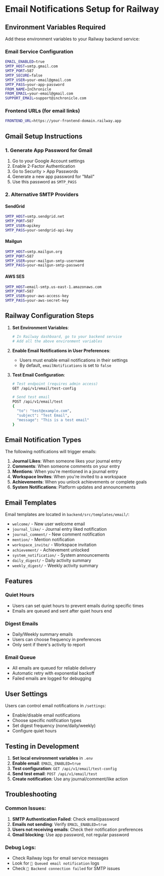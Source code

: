 # Email Notifications Setup for Railway

## Environment Variables Required

Add these environment variables to your Railway backend service:

### Email Service Configuration
```bash
EMAIL_ENABLED=true
SMTP_HOST=smtp.gmail.com
SMTP_PORT=587
SMTP_SECURE=false
SMTP_USER=your-email@gmail.com
SMTP_PASS=your-app-password
FROM_NAME=InChronicle
FROM_EMAIL=your-email@gmail.com
SUPPORT_EMAIL=support@inchronicle.com
```

### Frontend URLs (for email links)
```bash
FRONTEND_URL=https://your-frontend-domain.railway.app
```

## Gmail Setup Instructions

### 1. Generate App Password for Gmail
1. Go to your Google Account settings
2. Enable 2-Factor Authentication
3. Go to Security > App Passwords
4. Generate a new app password for "Mail"
5. Use this password as `SMTP_PASS`

### 2. Alternative SMTP Providers

#### SendGrid
```bash
SMTP_HOST=smtp.sendgrid.net
SMTP_PORT=587
SMTP_USER=apikey
SMTP_PASS=your-sendgrid-api-key
```

#### Mailgun
```bash
SMTP_HOST=smtp.mailgun.org
SMTP_PORT=587
SMTP_USER=your-mailgun-smtp-username
SMTP_PASS=your-mailgun-smtp-password
```

#### AWS SES
```bash
SMTP_HOST=email-smtp.us-east-1.amazonaws.com
SMTP_PORT=587
SMTP_USER=your-aws-access-key
SMTP_PASS=your-aws-secret-key
```

## Railway Configuration Steps

1. **Set Environment Variables**:
   ```bash
   # In Railway dashboard, go to your backend service
   # Add all the above environment variables
   ```

2. **Enable Email Notifications in User Preferences**:
   - Users must enable email notifications in their settings
   - By default, `emailNotifications` is set to `false`

3. **Test Email Configuration**:
   ```bash
   # Test endpoint (requires admin access)
   GET /api/v1/email/test-config
   
   # Send test email
   POST /api/v1/email/test
   {
     "to": "test@example.com",
     "subject": "Test Email",
     "message": "This is a test email"
   }
   ```

## Email Notification Types

The following notifications will trigger emails:

1. **Journal Likes**: When someone likes your journal entry
2. **Comments**: When someone comments on your entry
3. **Mentions**: When you're mentioned in a journal entry
4. **Workspace Invites**: When you're invited to a workspace
5. **Achievements**: When you unlock achievements or complete goals
6. **System Notifications**: Platform updates and announcements

## Email Templates

Email templates are located in `backend/src/templates/email/`:
- `welcome/` - New user welcome email
- `journal_like/` - Journal entry liked notification
- `journal_comment/` - New comment notification
- `mention/` - Mention notification
- `workspace_invite/` - Workspace invitation
- `achievement/` - Achievement unlocked
- `system_notification/` - System announcements
- `daily_digest/` - Daily activity summary
- `weekly_digest/` - Weekly activity summary

## Features

### Quiet Hours
- Users can set quiet hours to prevent emails during specific times
- Emails are queued and sent after quiet hours end

### Digest Emails
- Daily/Weekly summary emails
- Users can choose frequency in preferences
- Only sent if there's activity to report

### Email Queue
- All emails are queued for reliable delivery
- Automatic retry with exponential backoff
- Failed emails are logged for debugging

## User Settings

Users can control email notifications in `/settings`:
- Enable/disable email notifications
- Choose specific notification types
- Set digest frequency (none/daily/weekly)
- Configure quiet hours

## Testing in Development

1. **Set local environment variables** in `.env`
2. **Enable email**: `EMAIL_ENABLED=true`
3. **Test configuration**: `GET /api/v1/email/test-config`
4. **Send test email**: `POST /api/v1/email/test`
5. **Create notification**: Use any journal/comment/like action

## Troubleshooting

### Common Issues:
1. **SMTP Authentication Failed**: Check email/password
2. **Emails not sending**: Verify `EMAIL_ENABLED=true`
3. **Users not receiving emails**: Check their notification preferences
4. **Gmail blocking**: Use app password, not regular password

### Debug Logs:
- Check Railway logs for email service messages
- Look for `📧 Queued email notification` logs
- Check `🔔 Backend connection failed` for SMTP issues